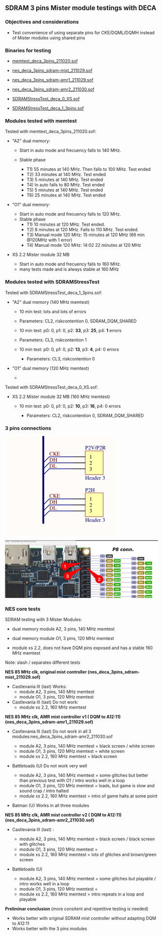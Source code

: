 ## SDRAM 3 pins Mister module testings with DECA

### Objectives and considerations

* Test convenience of using separate pins for CKE/DQML/DQMH instead of Mister modules using shared pins

### Binaries for testing

* [memtest_deca_3pins_211020.sof](https://github.com/DECAfpga/DECA_binaries/blob/main/Others/Memtest/old/memtest_deca_3pins_211020.sof)

* [nes_deca_3pins_sdram-mist_211029.sof](https://github.com/DECAfpga/DECA_binaries/blob/main/Consoles/NES_demistify/nes_deca_3pins_sdram-mist_211029.sof)

* [nes_deca_3pins_sdram-amr1_211029.sof](https://github.com/DECAfpga/DECA_binaries/blob/main/Consoles/NES_demistify/nes_deca_3pins_sdram-amr1_211029.sof)

* [nes_deca_3pins_sdram-amr2_211030.sof](https://github.com/DECAfpga/DECA_binaries/blob/main/Consoles/NES_demistify/nes_deca_3pins_sdram-amr2_211030.sof)

* [SDRAMStressTest_deca_0_XS.sof](https://github.com/DECAfpga/DECA_binaries/blob/main/Others/SDRAMStressTest/SDRAMStressTest_deca_0_XS.sof)

* [SDRAMStressTest_deca_1_3pins.sof](https://github.com/DECAfpga/DECA_binaries/blob/main/Others/SDRAMStressTest/SDRAMStressTest_deca_1_3pins.sof)

  

### Modules tested with memtest

Tested with memtest_deca_3pins_211020.sof:

* "A2" dual memory:  

  * Start in auto mode and frecuency falls to 140 MHz.

  * Stable phase

    * T1) 55 minutes at 140 MHz.  Then falls to 100 MHz.  Test ended
    * T2) 33 minutes at 140 MHz.  Test ended
    * T3) 5 minutes at 140 MHz.  Test ended
    * T4) In auto falls to 80 MHz.  Test ended
    * T5) 5 minutes at 140 MHz.  Test ended
    * T6) 25 minutes at 140 MHz.  Test ended

    

* "O1" dual memory:  
  * Start in auto mode and frecuency falls to 120 MHz.
  * Stable phase
    * T1) 10 minutes at 120 MHz. Test ended.
    * T2) 8 minutes at 120 MHz. Falls to 110 MHz. Test ended.
    * T3) Manual mode 120 MHz:   15  minutes at 120 MHz (66 min @120MHz with 1 error)
    * T4) Manual mode 120 MHz:   14:02       22   minutes at 120 MHz 

* XS 2.2 Mister module 32 MB
  * Start in auto mode and frecuency falls to 160 MHz.
  * many tests made and is always stable at 160 MHz



### Modules tested with SDRAMStressTest 

Tested with SDRAMStressTest_deca_1_3pins.sof:

* "A2" dual memory (140 MHz memtest)  

  *  10 min test: lots and lots of errors
    * Parameters: CL2, riskcontention 0, SDRAM_DQM_SHARED

  *  10 min test: p0: 0, p1: 0, p2: **33**, p3:  **25**, p4:  **1** errors
    * Parameters: CL3, riskcontention 1

  * 10 min test: p0: 0, p1: 0, p2: **13**, p3: **4**, p4: 0  errors
    * Parameters: CL3, riskcontention 0

* "O1" dual memory (120 MHz memtest)  

  * 

Tested with SDRAMStressTest_deca_0_XS.sof:

* XS 2.2 Mister module 32 MB  (160 MHz memtest)  

  * 10 min test: p0: 0, p1: 0, p2: **10**, p3: **16**, p4: 0 errors

    * Parameters: CL2, riskcontention 0, SDRAM_DQM_SHARED

      

### 3 pins connections 

![3pins-header](img2/3pins-header.png)

![pin-locations](img2/pin-locations.png)



### NES core tests

SDRAM testing with 3 Mister Modules:

* dual memory module A2,  3 pins, 140 MHz memtest
* dual memory module O1, 3 pins,  120 MHz memtest

* module xs 2.2, does not have DQM pins exposed and has a stable 160 MHz memtest



Note: slash / separates different tests



**NES 85 MHz clk, original mist controller  (nes_deca_3pins_sdram-mist_211029.sof)**

* Castlevania III (last) Works:
	* module A2,  3 pins, 140 MHz memtest
	* module O1, 3 pins,  120 MHz memtest
* Castlevania III (last)  Do not work:
	* module xs 2.2, 160 MHz memtest



**NES 85 MHz clk, AMR mist controller  v1 ( DQM to A12:11)  (nes_deca_3pins_sdram-amr1_211029.sof)**

* Castlevania III (last)  Do not work in all 3 modules:nes_deca_3pins_sdram-amr2_211030.sof
	* module A2,  3 pins, 140 MHz memtest = black screen /  white screen
	* module O1, 3 pins,  120 MHz memtest = white screen
	* module xs 2.2, 160 MHz memtest = black screen

* Battletoads (U) Do not work very well
	* module A2,  3 pins, 140 MHz memtest = some glitches but better than previous test with O1 / intro works well in a loop
	* module O1, 3 pins,  120 MHz memtest = loads, but game is slow and sound crap / intro halted
	* module xs 2.2, 160 MHz memtest = intro of game halts at some point

* Batman (U) Works  in all three modules



**NES 85 MHz clk, AMR mist controller  v2 ( DQM to A12:11)  (nes_deca_3pins_sdram-amr2_211030.sof)**

* Castlevania III (last)  :
  * module A2,  3 pins, 140 MHz memtest = black screen / black screen with glitches
  * module O1, 3 pins,  120 MHz memtest = 
  * module xs 2.2, 160 MHz memtest = lots of glitches and brown/green screen

* Battletoads (U) 
  * module A2,  3 pins, 140 MHz memtest = some glitches but playable / intro works well in a loop
  * module O1, 3 pins,  120 MHz memtest =  
  * module xs 2.2, 160 MHz memtest = intro repeats in a loop and playable



**Preliminar conclusion** (more consitent and repetitive testing is needed)

* Works better with original SDRAM mist controller without adapting DQM to A12:11
* Works better with the 3 pins modules

